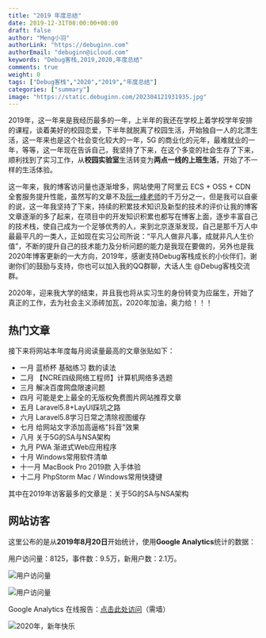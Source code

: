 ```yaml
---
title: "2019 年度总结"
date: 2019-12-31T08:00:00+08:00
draft: false
author: "Meng小羽"
authorLink: "https://debuginn.com"
authorEmail: "debuginn@icloud.com"
keywords: "Debug客栈,2019,2020,年度总结"
comments: true
weight: 0
tags: ["Debug客栈","2020","2019","年度总结"]
categories: ["summary"]
image: "https://static.debuginn.com/202304121931935.jpg"
---
```


2019年，这一年来是我经历最多的一年，上半年的我还在学校上着学校学年安排的课程，谈着美好的校园恋爱，下半年就脱离了校园生活，开始独自一人的北漂生活，这一年来也是这个社会变化较大的一年，5G 的商业化的元年，最难就业的一年，等等，这一年现在告诉自己，我坚持了下来，在这个多变的社会生存了下来，顺利找到了实习工作，从**校园实验室**生活转变为**两点一线的上班生活**，开始了不一样的生活体验。

这一年来，我的博客访问量也逐渐增多，网站使用了阿里云 ECS + OSS + CDN 全套服务提升性能，虽然写的文章不及[阮一峰老师](http://www.ruanyifeng.com/)的千万分之一，但是我可以自豪的说，这一年我坚持了下来，持续的积累技术知识及新型的技术的评价让我的博客文章逐渐的多了起来，在项目中的开发知识积累也都写在博客上面，逐步丰富自己的技术栈，使自己成为一个足够优秀的人，来到北京逐渐发现，自己是那千万人中最最平凡的一类人，正如现在实习公司所说：“平凡人做非凡事，成就非凡人生价值”，不断的提升自己的技术能力及分析问题的能力是我现在要做的，另外也是我2020年博客更新的一大方向，2019年，感谢支持Debug客栈成长的小伙伴们，谢谢你们的鼓励与支持，你也可以加入我的QQ群聊，大话人生 @Debug客栈交流群。

2020年，迎来我大学的结束，并且我也将从实习生的身份转变为应届生，开始了真正的工作，去为社会主义添砖加瓦，2020年加油，奥力给！！！

## 热门文章

接下来将网站本年度每月阅读量最高的文章张贴如下：

- 一月 蓝桥杯 基础练习 数的读法 
- 二月 【NCRE四级网络工程师】计算机网络多选题 
- 三月 解决百度网盘限速问题 
- 四月 可能是史上最全的无版权免费图片网站推荐文章 
- 五月 Laravel5.8+LayUI踩坑之路 
- 六月 Laravel5.8学习日常之清除视图缓存 
- 七月 给网站文字添加高逼格"抖音"效果 
- 八月 关于5G的SA与NSA架构 
- 九月 PWA 渐进式Web应用程序 
- 十月 Windows常用软件清单 
- 十一月 MacBook Pro 2019款 入手体验 
- 十二月 PhpStorm Mac / Windows常用快捷键

其中在2019年访客最多的文章是：关于5G的SA与NSA架构

## 网站访客

这里公布的是从**2019年8月20日**开始统计，使用**Google Analytics**统计的数据：

用户访问量：8125，事件数：9.5万，新用户数：2.1万。

![用户访问量](https://static.debuginn.com/202303161958776.png)

![用户访问量](https://static.debuginn.com/202303161958253.png)

Google Analytics 在线报告：[点击此处访问](https://analytics.google.com/analytics/web/#/p207970635/reports/home?params=_u..nav%3Dga1-experimental%26_u.dateOption%3DyearToDate%26_u.comparisonOption%3Ddisabled%26_r.4..cardDateRange%3Dcustom%26_r.4..date00%3D20190820%26_r.4..date01%3D20191227)（需墙）

![2020年，新年快乐](https://static.debuginn.com/202303161959295.jpg)